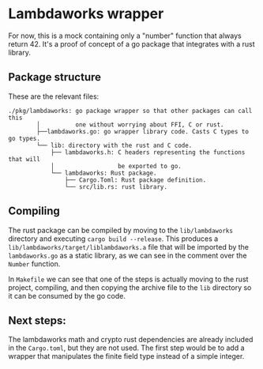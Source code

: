 # Lambdaworks wrapper

For now, this is a mock containing only a "number" function that always return 42. It's a
proof of concept of a go package that integrates with a rust library.

## Package structure

These are the relevant files:

```
./pkg/lambdaworks: go package wrapper so that other packages can call this
        │          one without worrying about FFI, C or rust.
        ├──lambdaworks.go: go wrapper library code. Casts C types to go types.
        └── lib: directory with the rust and C code.
            ├── lambdaworks.h: C headers representing the functions that will
            │                  be exported to go.
            └── lambdaworks: Rust package.
                ├── Cargo.Toml: Rust package definition.
                └── src/lib.rs: rust library.
```

## Compiling

The rust package can be compiled by moving to the `lib/lambdaworks` directory and executing `cargo build --release`. This produces a `lib/lambdaworks/target/liblambdaworks.a` file that will be imported by the `lambdaworks.go` as a static library, as we can see in the comment over the `Number` function.

In `Makefile` we can see that one of the steps is actually moving to the rust project, compiling, and then copying the archive file to the `lib` directory so it can be consumed by the go code.

## Next steps:

The lambdaworks math and crypto rust dependencies are already included in the `Cargo.toml`, but they are not used. The first step would be to add a wrapper that manipulates the finite field type instead of a simple integer.
